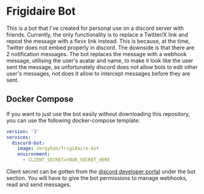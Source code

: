 # Frigidaire Bot
This is a bot that I've created for personal use on a discord server with friends. Currently, the only functionality is to 
replace a Twitter/X link and repost the message with a fixvx link instead. This is because, at the time, Twitter does not embed 
properly in discord. The downside is that there are 2 notification messages. The bot replaces the message with a webhook
message, utilising the user's avatar and name, to make it look like the user sent the message, as unfortunately discord
does not allow bots to edit other user's messages, not does it allow to intercept messages before they are sent.

## Docker Compose
If you want to just use the bot easily without downloading this repository, you can use the following docker-compose template:
```yaml
version: '3'
services:
  discord-bot:
    image: zergyhan/frigidaire-bot
    environment:
      - CLIENT_SECRET=YOUR_SECRET_HERE
```
Client secret can be gotten from the [discord developer portal](https://discord.com/developers/applications) under the bot section.
You will have to give the bot permissions to manage webhooks, read and send messages.
